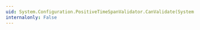 ```yaml
---
uid: System.Configuration.PositiveTimeSpanValidator.CanValidate(System.Type)
internalonly: False
---
```

